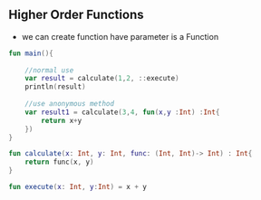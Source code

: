 ## Higher Order Functions
- we can create function have parameter is a Function

```kotlin
fun main(){
    
    //normal use
    var result = calculate(1,2, ::execute)
    println(result)
    
    //use anonymous method
    var result1 = calculate(3,4, fun(x,y :Int) :Int{
        return x+y
    })
}

fun calculate(x: Int, y: Int, func: (Int, Int)-> Int) : Int{
    return func(x, y)
}

fun execute(x: Int, y:Int) = x + y
```

